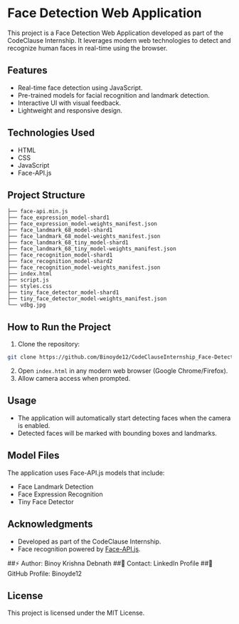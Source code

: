 # Face Detection Web Application

This project is a Face Detection Web Application developed as part of the CodeClause Internship. It leverages modern web technologies to detect and recognize human faces in real-time using the browser.

## Features
- Real-time face detection using JavaScript.
- Pre-trained models for facial recognition and landmark detection.
- Interactive UI with visual feedback.
- Lightweight and responsive design.

## Technologies Used
- HTML
- CSS
- JavaScript
- Face-API.js

## Project Structure
```
├── face-api.min.js
├── face_expression_model-shard1
├── face_expression_model-weights_manifest.json
├── face_landmark_68_model-shard1
├── face_landmark_68_model-weights_manifest.json
├── face_landmark_68_tiny_model-shard1
├── face_landmark_68_tiny_model-weights_manifest.json
├── face_recognition_model-shard1
├── face_recognition_model-shard2
├── face_recognition_model-weights_manifest.json
├── index.html
├── script.js
├── styles.css
├── tiny_face_detector_model-shard1
├── tiny_face_detector_model-weights_manifest.json
└── vdbg.jpg
```

## How to Run the Project
1. Clone the repository:
```bash
git clone https://github.com/Binoyde12/CodeClauseInternship_Face-Detection-webdev.git
```
2. Open `index.html` in any modern web browser (Google Chrome/Firefox).
3. Allow camera access when prompted.

## Usage
- The application will automatically start detecting faces when the camera is enabled.
- Detected faces will be marked with bounding boxes and landmarks.

## Model Files
The application uses Face-API.js models that include:
- Face Landmark Detection
- Face Expression Recognition
- Tiny Face Detector

## Acknowledgments
- Developed as part of the CodeClause Internship.
- Face recognition powered by [Face-API.js](https://github.com/justadudewhohacks/face-api.js).

##⚡ Author: Binoy Krishna Debnath
##📧 Contact: LinkedIn Profile
##🔗 GitHub Profile: Binoyde12

## License
This project is licensed under the MIT License.

